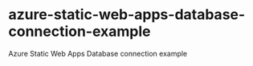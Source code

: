 # azure-static-web-apps-database-connection-example
Azure Static Web Apps Database connection example

